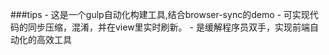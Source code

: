 ###tips
    - 这是一个gulp自动化构建工具,结合browser-sync的demo
    - 可实现代码的同步压缩，混淆，并在view里实时刷新。
    - 是缓解程序员双手，实现前端自动化的高效工具